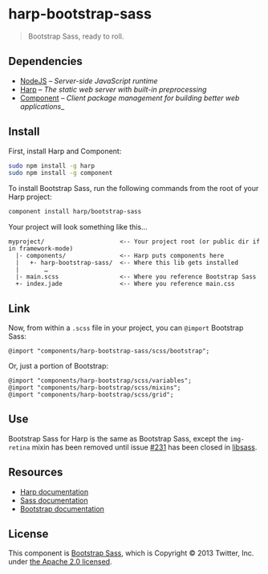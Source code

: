 # harp-bootstrap-sass

> Bootstrap Sass, ready to roll.

## Dependencies

* [NodeJS](http://nodejs.org/) – _Server-side JavaScript runtime_
* [Harp](http://harpjs.com/) – _The static web server with built-in preprocessing_
* [Component](http://component.io) – _Client package management for building better web applications__

## Install

First, install Harp and Component:

```bash
sudo npm install -g harp
sudo npm install -g component
```

To install Bootstrap Sass, run the following commands from the root of your Harp project:

```bash
component install harp/bootstrap-sass
```

Your project will look something like this…

```
myproject/                     <-- Your project root (or public dir if in framework-mode)
  |- components/               <-- Harp puts components here
  |   +- harp-bootstrap-sass/  <-- Where this lib gets installed
  |       …
  |- main.scss                 <-- Where you reference Bootstrap Sass 
  +- index.jade                <-- Where you reference main.css
```

## Link

Now, from within a `.scss` file in your project, you can `@import` Bootstrap Sass:

```less
@import "components/harp-bootstrap-sass/scss/bootstrap";
```

Or, just a portion of Bootstrap:

```less
@import "components/harp-bootstrap/scss/variables";
@import "components/harp-bootstrap/scss/mixins";
@import "components/harp-bootstrap/scss/grid";
```

## Use

Bootstrap Sass for Harp is the same as Bootstrap Sass, except the `img-retina` mixin has been removed until issue [#231](https://github.com/hcatlin/libsass/issues/231) has been closed in [libsass](https://github.com/hcatlin/libsass).

## Resources

* [Harp documentation](http://harpjs.com/docs)
* [Sass documentation](http://sass-lang.org)
* [Bootstrap documentation](http://getbootstrap.com)

## License

This component is [Bootstrap Sass](https://github.com/thomas-mcdonald/bootstrap-sass), which is Copyright © 2013 Twitter, Inc. under [the Apache 2.0 licensed](https://github.com/twbs/bootstrap/blob/master/LICENSE).
